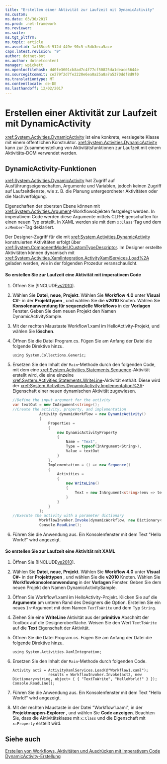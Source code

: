 ```yaml
---
title: "Erstellen einer Aktivität zur Laufzeit mit DynamicActivity"
ms.custom: 
ms.date: 03/30/2017
ms.prod: .net-framework
ms.reviewer: 
ms.suite: 
ms.tgt_pltfrm: 
ms.topic: article
ms.assetid: 1af85cc6-912d-449e-90c5-c5db3eca5ace
caps.latest.revision: "9"
author: dotnet-bot
ms.author: dotnetcontent
manager: wpickett
ms.openlocfilehash: d40fe3601cb8ad7c4f77cf50825da1deace5644e
ms.sourcegitcommit: ce279f2d7fe2220e6ea0a25a8a7a5370ddf8d9f0
ms.translationtype: MT
ms.contentlocale: de-DE
ms.lasthandoff: 12/02/2017
---
```

# <a name="creating-an-activity-at-runtime-with-dynamicactivity"></a>Erstellen einer Aktivität zur Laufzeit mit DynamicActivity
<xref:System.Activities.DynamicActivity> ist eine konkrete, versiegelte Klasse mit einem öffentlichen Konstruktor. <xref:System.Activities.DynamicActivity> kann zur Zusammenstellung von Aktivitätsfunktionen zur Laufzeit mit einem Aktivitäts-DOM verwendet werden.  
  
## <a name="dynamicactivity-features"></a>DynamicActivity-Funktionen  
 <xref:System.Activities.DynamicActivity> hat Zugriff auf Ausführungseigenschaften, Argumente und Variablen, jedoch keinen Zugriff auf Laufzeitdienste, wie z. B. die Planung untergeordneter Aktivitäten oder die Nachverfolgung.  
  
 Eigenschaften der obersten Ebene können mit <xref:System.Activities.Argument>-Workflowobjekten festgelegt werden. In imperativem Code werden diese Argumente mittels CLR-Eigenschaften für einen neuen Typ erstellt. In XAML werden sie mit dem `x:Class`-Tag und dem `x:Member`-Tag deklariert.  
  
 Der Designer-Zugriff für die mit <xref:System.Activities.DynamicActivity> konstruierten Aktivitäten erfolgt über <xref:System.ComponentModel.ICustomTypeDescriptor>. Im Designer erstellte Aktivitäten können dynamisch mit <xref:System.Activities.XamlIntegration.ActivityXamlServices.Load%2A> geladen werden, wie in der folgenden Prozedur veranschaulicht.  
  
#### <a name="to-create-an-activity-at-runtime-using-imperative-code"></a>So erstellen Sie zur Laufzeit eine Aktivität mit imperativem Code  
  
1.  Öffnen Sie [!INCLUDE[vs2010](../../../includes/vs2010-md.md)].  
  
2.  Wählen Sie **Datei**, **neue**, **Projekt**. Wählen Sie **Workflow 4.0** unter **Visual C#-** in der **Projekttypen** , und wählen Sie die **v2010** Knoten. Wählen Sie **Konsolenanwendung für sequenzielle Workflows** in der **Vorlagen** Fenster. Geben Sie dem neuen Projekt den Namen DynamicActivitySample.  
  
3.  Mit der rechten Maustaste Workflow1.xaml im HelloActivity-Projekt, und wählen Sie **löschen**.  
  
4.  Öffnen Sie die Datei Program.cs. Fügen Sie am Anfang der Datei die folgende Direktive hinzu.  
  
    ```  
    using System.Collections.Generic;  
    ```  
  
5.  Ersetzen Sie den Inhalt der `Main`-Methode durch den folgenden Code, mit dem eine <xref:System.Activities.Statements.Sequence>-Aktivität erstellt wird, die eine einzelne <xref:System.Activities.Statements.WriteLine>-Aktivität enthält. Diese wird der <xref:System.Activities.DynamicActivity.Implementation%2A>-Eigenschaft einer neuen dynamischen Aktivität zugewiesen.  
  
    ```csharp  
    //Define the input argument for the activity  
    var textOut = new InArgument<string>();  
    //Create the activity, property, and implementation  
                Activity dynamicWorkflow = new DynamicActivity()  
                {  
                    Properties =   
                    {  
                        new DynamicActivityProperty  
                        {  
                            Name = "Text",  
                            Type = typeof(InArgument<String>),  
                            Value = textOut  
                        }  
                    },  
                    Implementation = () => new Sequence()  
                    {  
                        Activities =   
                        {  
                            new WriteLine()  
                            {  
                                Text = new InArgument<string>(env => textOut.Get(env))  
                            }  
                        }  
                    }  
                };  
    //Execute the activity with a parameter dictionary  
                WorkflowInvoker.Invoke(dynamicWorkflow, new Dictionary<string, object> { { "Text", "Hello World!" } });  
                Console.ReadLine();  
    ```  
  
6.  Führen Sie die Anwendung aus. Ein Konsolenfenster mit dem Text "Hello World!" wird angezeigt.  
  
#### <a name="to-create-an-activity-at-runtime-using-xaml"></a>So erstellen Sie zur Laufzeit eine Aktivität mit XAML  
  
1.  Öffnen Sie [!INCLUDE[vs2010](../../../includes/vs2010-md.md)].  
  
2.  Wählen Sie **Datei**, **neue**, **Projekt**. Wählen Sie **Workflow 4.0** unter **Visual C#-** in der **Projekttypen** , und wählen Sie die **v2010** Knoten. Wählen Sie **Workflowkonsolenanwendung** in der **Vorlagen** Fenster. Geben Sie dem neuen Projekt den Namen DynamicActivitySample.  
  
3.  Öffnen Sie Workflow1.xaml im HelloActivity-Projekt. Klicken Sie auf die **Argumente** am unteren Rand des Designers die Option. Erstellen Sie ein neues `In`-Argument mit dem Namen `TextToWrite` und dem Typ `String`.  
  
4.  Ziehen Sie eine **WriteLine** Aktivität aus der **primitive** Abschnitt der Toolbox auf die Designeroberfläche. Weisen Sie den Wert `TextToWrite` auf die **Text** Eigenschaft der Aktivität.  
  
5.  Öffnen Sie die Datei Program.cs. Fügen Sie am Anfang der Datei die folgende Direktive hinzu.  
  
    ```  
    using System.Activities.XamlIntegration;  
    ```  
  
6.  Ersetzen Sie den Inhalt der `Main`-Methode durch folgenden Code.  
  
    ```  
    Activity act2 = ActivityXamlServices.Load(@"Workflow1.xaml");  
                    results = WorkflowInvoker.Invoke(act2, new Dictionary<string, object> { { "TextToWrite", "HelloWorld!" } });  
    Console.ReadLine();  
    ```  
  
7.  Führen Sie die Anwendung aus. Ein Konsolenfenster mit dem Text "Hello World!" wird angezeigt.  
  
8.  Mit der rechten Maustaste in der Datei "Workflow1.xaml", in der **Projektmappen-Explorer** , und wählen Sie **Code anzeigen**. Beachten Sie, dass die Aktivitätsklasse mit `x:Class` und die Eigenschaft mit `x:Property` erstellt wird.  
  
## <a name="see-also"></a>Siehe auch  
 [Erstellen von Workflows, Aktivitäten und Ausdrücken mit imperativem Code](../../../docs/framework/windows-workflow-foundation/authoring-workflows-activities-and-expressions-using-imperative-code.md)  
 [DynamicActivity-Erstellung](../../../docs/framework/windows-workflow-foundation/samples/dynamicactivity-creation.md)
